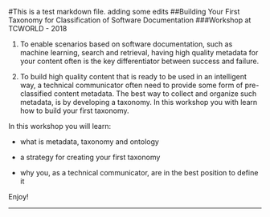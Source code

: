 #This is a test markdown file. adding some edits
##Building Your First Taxonomy for Classification of Software Documentation
###Workshop at TCWORLD - 2018

1. To enable scenarios based on software documentation, such as machine learning, search and retrieval, having high quality metadata for your content often is the key differentiator between success and failure.


1. To build high quality content that is ready to be used in an intelligent way, a technical communicator often need to provide some form of pre-classified content metadata. The best way to collect and organize such metadata, is by developing a taxonomy. In this workshop you with learn how to build your first taxonomy.

In this workshop you will learn:


- what is metadata, taxonomy and ontology


- a strategy for creating your first taxonomy


- why you, as a technical communicator, are in the best position to define it


Enjoy!


----------
